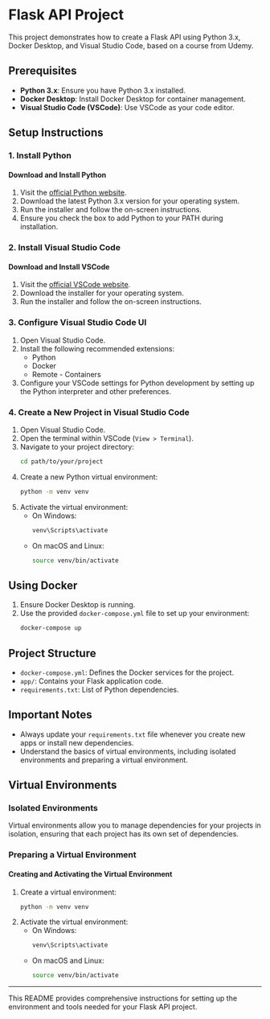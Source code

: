 # Flask API Project

This project demonstrates how to create a Flask API using Python 3.x, Docker Desktop, and Visual Studio Code, based on a course from Udemy.

## Prerequisites

- **Python 3.x**: Ensure you have Python 3.x installed.
- **Docker Desktop**: Install Docker Desktop for container management.
- **Visual Studio Code (VSCode)**: Use VSCode as your code editor.

## Setup Instructions

### 1. Install Python

#### Download and Install Python

1. Visit the [official Python website](https://www.python.org/downloads/).
2. Download the latest Python 3.x version for your operating system.
3. Run the installer and follow the on-screen instructions.
4. Ensure you check the box to add Python to your PATH during installation.

### 2. Install Visual Studio Code

#### Download and Install VSCode

1. Visit the [official VSCode website](https://code.visualstudio.com/).
2. Download the installer for your operating system.
3. Run the installer and follow the on-screen instructions.

### 3. Configure Visual Studio Code UI

1. Open Visual Studio Code.
2. Install the following recommended extensions:
   - Python
   - Docker
   - Remote - Containers
3. Configure your VSCode settings for Python development by setting up the Python interpreter and other preferences.

### 4. Create a New Project in Visual Studio Code

1. Open Visual Studio Code.
2. Open the terminal within VSCode (`View > Terminal`).
3. Navigate to your project directory:
   ```sh
   cd path/to/your/project
   ```
4. Create a new Python virtual environment:
   ```sh
   python -m venv venv
   ```
5. Activate the virtual environment:
   - On Windows:
     ```sh
     venv\Scripts\activate
     ```
   - On macOS and Linux:
     ```sh
     source venv/bin/activate
     ```

## Using Docker

1. Ensure Docker Desktop is running.
2. Use the provided `docker-compose.yml` file to set up your environment:
   ```sh
   docker-compose up
   ```

## Project Structure

- `docker-compose.yml`: Defines the Docker services for the project.
- `app/`: Contains your Flask application code.
- `requirements.txt`: List of Python dependencies.

## Important Notes

- Always update your `requirements.txt` file whenever you create new apps or install new dependencies.
- Understand the basics of virtual environments, including isolated environments and preparing a virtual environment.

## Virtual Environments

### Isolated Environments

Virtual environments allow you to manage dependencies for your projects in isolation, ensuring that each project has its own set of dependencies.

### Preparing a Virtual Environment

#### Creating and Activating the Virtual Environment

1. Create a virtual environment:
   ```sh
   python -m venv venv
   ```
2. Activate the virtual environment:
   - On Windows:
     ```sh
     venv\Scripts\activate
     ```
   - On macOS and Linux:
     ```sh
     source venv/bin/activate
     ```

---

This README provides comprehensive instructions for setting up the environment and tools needed for your Flask API project.
